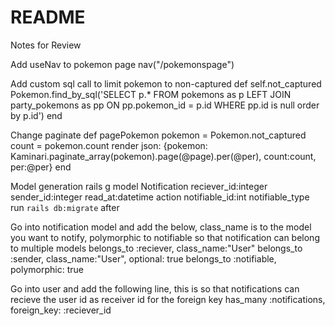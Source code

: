 # README

Notes for Review

Add useNav to pokemon page 
  nav("/pokemonspage")

Add custom sql call to limit pokemon to non-captured
  def self.not_captured
    Pokemon.find_by_sql('SELECT p.*
    FROM pokemons as p
    LEFT JOIN party_pokemons as pp ON pp.pokemon_id = p.id
    WHERE pp.id is null
    order by p.id')
  end

Change paginate 
  def pagePokemon
    pokemon = Pokemon.not_captured
    count = pokemon.count
    render json: {pokemon: Kaminari.paginate_array(pokemon).page(@page).per(@per), count:count, per:@per}
  end

Model generation
  rails g model Notification reciever_id:integer sender_id:integer read_at:datetime action notifiable_id:int notifiable_type
run `rails db:migrate` after

Go into notification model and add the below, class_name is to the model you want to notify, polymorphic to notifiable so that notification can belong to multiple models 
  belongs_to :reciever, class_name:"User"
  belongs_to :sender, class_name:"User", optional: true
  belongs_to :notifiable, polymorphic: true

Go into user and add the following line, this is so that notifications can recieve the user id as receiver id for the foreign key
  has_many :notifications, foreign_key: :reciever_id
